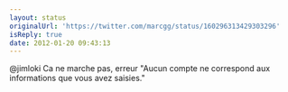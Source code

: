 ```yaml
---
layout: status
originalUrl: 'https://twitter.com/marcgg/status/160296313429303296'
isReply: true
date: 2012-01-20 09:43:13
---
```


@jimloki Ca ne marche pas, erreur "Aucun compte ne correspond aux informations que vous avez saisies."
